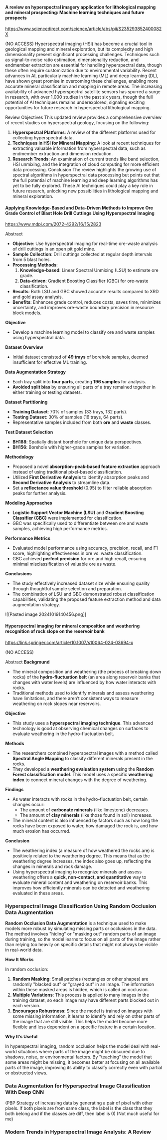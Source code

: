 #### A review on hyperspectral imagery application for lithological mapping and mineral prospecting: Machine learning techniques and future prospects
https://www.sciencedirect.com/science/article/abs/pii/S235293852400082X

(NO ACCESS)
Hyperspectral imaging (HSI) has become a crucial tool in geological mapping and mineral exploration, but its complexity and high dimensionality present significant processing challenges. Techniques such as signal-to-noise ratio estimation, dimensionality reduction, and endmember extraction are essential for handling hyperspectral data, though these often require customization due to environmental variability. Recent advances in AI, particularly machine learning (ML) and deep learning (DL), have shown great promise in overcoming these challenges, enabling more accurate mineral classification and mapping in remote areas. The increasing availability of advanced hyperspectral satellite sensors has spurred a surge in research, with over 1,000 studies in the past six years, though the full potential of AI techniques remains underexplored, signaling exciting opportunities for future research in hyperspectral lithological mapping.

Review Objectives
This updated review provides a comprehensive overview of recent studies on hyperspectral geology, focusing on the following:

1. **Hyperspectral Platforms**: A review of the different platforms used for collecting hyperspectral data.
2. **Techniques in HSI for Mineral Mapping**: A look at recent techniques for extracting valuable information from hyperspectral data, such as endmember extraction and dimension reduction.
3. **Research Trends**: An examination of current trends like band selection, HSI unmixing, and the integration of cloud computing for more efficient data processing.
Conclusion
The review highlights the growing use of spectral algorithms in hyperspectral data processing but points out that the full potential of machine learning and deep learning algorithms has yet to be fully explored. These AI techniques could play a key role in future research, unlocking new possibilities in lithological mapping and mineral exploration.


#### Applying Knowledge-Based and Data-Driven Methods to Improve Ore Grade Control of Blast Hole Drill Cuttings Using Hyperspectral Imaging
https://www.mdpi.com/2072-4292/16/15/2823

Abstract
- **Objective**: Use hyperspectral imaging for real-time ore-waste analysis of drill cuttings in an open pit gold mine.
- **Sample Collection**: Drill cuttings collected at regular depth intervals from 5 blast holes.
- **Processing Methods**:
    1. **Knowledge-based**: Linear Spectral Unmixing (LSU) to estimate ore grade.
    2. **Data-driven**: Gradient Boosting Classifier (GBC) for ore-waste classification.
- **Results**: Both LSU and GBC showed accurate results compared to XRD and gold assay analysis.
- **Benefits**: Enhances grade control, reduces costs, saves time, minimizes uncertainty, and improves ore-waste boundary precision in resource block models.

**Objective**

- Develop a machine learning model to classify ore and waste samples using hyperspectral data.

**Dataset Overview**

- Initial dataset consisted of **49 trays** of borehole samples, deemed insufficient for effective ML training.

**Data Augmentation Strategy**

- Each tray split into **four parts**, creating **196 samples** for analysis.
- **Avoided split bias** by ensuring all parts of a tray remained together in either training or testing datasets.

**Dataset Partitioning**

- **Training Dataset**: 70% of samples (33 trays, 132 parts).
- **Testing Dataset**: 30% of samples (16 trays, 64 parts).
- Representative samples included from both **ore** and **waste** classes.

**Test Dataset Selection**

- **BH188**: Spatially distant borehole for unique data perspectives.
- **BH156**: Borehole with higher-grade samples for variation.

**Methodology**

- Proposed a novel **absorption-peak-based feature extraction** approach instead of using traditional pixel-based classification.
- Utilized **First Derivative Analysis** to identify absorption peaks and **Second Derivative Analysis** to streamline data.
- Set a **reflectance value threshold** (0.95) to filter reliable absorption peaks for further analysis.

**Modeling Approaches**

- **Logistic Support Vector Machine (LSU)** and **Gradient Boosting Classifier (GBC)** were implemented for classification.
- GBC was specifically used to differentiate between ore and waste samples, achieving high performance metrics.

**Performance Metrics**

- Evaluated model performance using accuracy, precision, recall, and F1 score, highlighting effectiveness in ore vs. waste classification.
- GBC achieved **perfect precision** for ore and high recall, ensuring minimal misclassification of valuable ore as waste.

**Conclusions**

- The study effectively increased dataset size while ensuring quality through thoughtful sample selection and preparation.
- The combination of LSU and GBC demonstrated robust classification capabilities, validating the proposed feature extraction method and data augmentation strategy.

![[Pasted image 20241019140456.png]]



#### Hyperspectral imaging for mineral composition and weathering recognition of rock slope on the reservoir bank
https://link.springer.com/article/10.1007/s10064-024-03694-x

(NO ACCESS)

Abstract
**Background**

- The mineral composition and weathering (the process of breaking down rocks) of the **hydro-fluctuation belt** (an area along reservoir banks that changes with water levels) are influenced by how water interacts with rocks.
- Traditional methods used to identify minerals and assess weathering have limitations, and there aren’t consistent ways to measure weathering on rock slopes near reservoirs.

**Objective**

- This study uses a **hyperspectral imaging technique**. This advanced technology is good at observing chemical changes on surfaces to evaluate weathering in the hydro-fluctuation belt.

**Methods**

- The researchers combined hyperspectral images with a method called **Spectral Angle Mapping** to classify different minerals present in the rocks.
- They developed a **weathering evaluation system** using the **Random Forest classification model**. This model uses a specific **weathering index** to connect mineral changes with the degree of weathering.

**Findings**

- As water interacts with rocks in the hydro-fluctuation belt, certain changes occur:
    - The amount of **carbonate minerals** (like limestone) decreases.
    - The amount of **clay minerals** (like those found in soil) increases.
- The mineral content is also influenced by factors such as how long the rocks have been exposed to water, how damaged the rock is, and how much erosion has occurred.

**Conclusion**

- The weathering index (a measure of how weathered the rocks are) is positively related to the weathering degree. This means that as the weathering degree increases, the index also goes up, reflecting the changes in minerals and rock damage.
- Using hyperspectral imaging to recognize minerals and assess weathering offers a **quick, non-contact, and quantitative** way to evaluate mineral content and weathering on reservoir banks. This improves how efficiently minerals can be detected and weathering evaluated in these areas.



### Hyperspectral Image Classification Using Random Occlusion Data Augmentation

**Random Occlusion Data Augmentation** is a technique used to make models more robust by simulating missing parts or occlusions in the data. The method involves "hiding" or "masking out" random parts of an image during training, so the model learns to focus on all parts of the image rather than relying too heavily on specific details that might not always be visible in real-world data.

**How It Works**

In random occlusion:

1. **Random Masking**: Small patches (rectangles or other shapes) are randomly "blacked out" or "grayed out" in an image. The information within these masked areas is hidden, which is called an occlusion.
2. **Multiple Variations**: This process is applied to many images in the training dataset, so each image may have different parts blocked out in each version.
3. **Encourages Robustness**: Since the model is trained on images with some missing information, it learns to identify and rely on other parts of the image that are still visible. This helps the model become more flexible and less dependent on a specific feature in a certain location.

**Why It’s Useful**

In hyperspectral imaging, random occlusion helps the model deal with real-world situations where parts of the image might be obscured due to shadows, noise, or environmental factors. By "teaching" the model that some areas might be missing, it becomes better at focusing on all available parts of the image, improving its ability to classify correctly even with partial or obstructed views.

### Data Augmentation for Hyperspectral Image Classification With Deep CNN

(PBP Strategy of increasing data by generating a pair of pixel with other pixels. If both pixels are from same class, the label is the class that they both belong and if the classes are diff, then label is 0) 
(Not much useful for me)

### Modern Trends in Hyperspectral Image Analysis: A Review
